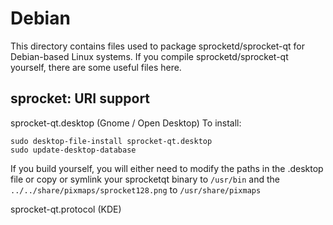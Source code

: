 
Debian
====================
This directory contains files used to package sprocketd/sprocket-qt
for Debian-based Linux systems. If you compile sprocketd/sprocket-qt yourself, there are some useful files here.

## sprocket: URI support ##


sprocket-qt.desktop  (Gnome / Open Desktop)
To install:

	sudo desktop-file-install sprocket-qt.desktop
	sudo update-desktop-database

If you build yourself, you will either need to modify the paths in
the .desktop file or copy or symlink your sprocketqt binary to `/usr/bin`
and the `../../share/pixmaps/sprocket128.png` to `/usr/share/pixmaps`

sprocket-qt.protocol (KDE)

